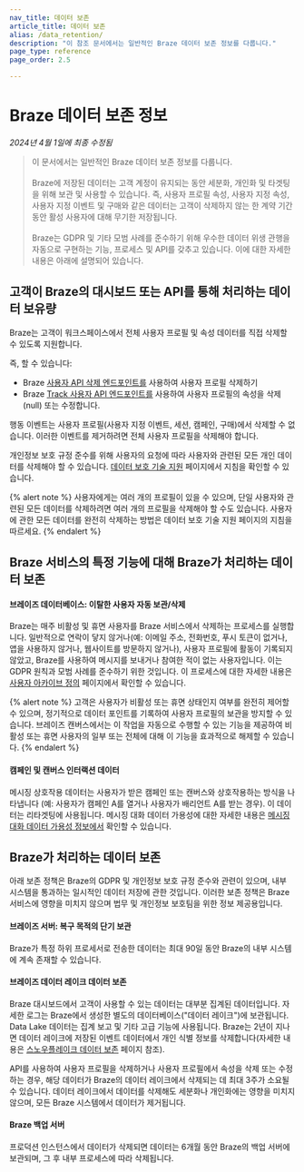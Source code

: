 ```yaml
---
nav_title: 데이터 보존
article_title: 데이터 보존
alias: /data_retention/
description: "이 참조 문서에서는 일반적인 Braze 데이터 보존 정보를 다룹니다."
page_type: reference
page_order: 2.5

---
```


<!--
Warning! Don't make any changes to this document without approval from the legal department.
-->

# Braze 데이터 보존 정보

*2024년 4월 1일에 최종 수정됨*

> 이 문서에서는 일반적인 Braze 데이터 보존 정보를 다룹니다.<br><br>Braze에 저장된 데이터는 고객 계정이 유지되는 동안 세분화, 개인화 및 타겟팅을 위해 보관 및 사용할 수 있습니다. 즉, 사용자 프로필 속성, 사용자 지정 속성, 사용자 지정 이벤트 및 구매와 같은 데이터는 고객이 삭제하지 않는 한 계약 기간 동안 활성 사용자에 대해 무기한 저장됩니다.<br><br>Braze는 GDPR 및 기타 모범 사례를 준수하기 위해 우수한 데이터 위생 관행을 자동으로 구현하는 기능, 프로세스 및 API를 갖추고 있습니다. 이에 대한 자세한 내용은 아래에 설명되어 있습니다.

## 고객이 Braze의 대시보드 또는 API를 통해 처리하는 데이터 보유량

Braze는 고객이 워크스페이스에서 전체 사용자 프로필 및 속성 데이터를 직접 삭제할 수 있도록 지원합니다.

즉, 할 수 있습니다: 
- Braze [사용자 API 삭제 엔드포인트를]({{site.baseurl}}/api/endpoints/user_data/post_user_delete/) 사용하여 사용자 프로필 삭제하기 
- Braze [Track 사용자 API 엔드포인트를]({{site.baseurl}}/api/endpoints/user_data/post_user_track/) 사용하여 사용자 프로필의 속성을 삭제(null) 또는 수정합니다.

행동 이벤트는 사용자 프로필(사용자 지정 이벤트, 세션, 캠페인, 구매)에서 삭제할 수 없습니다. 이러한 이벤트를 제거하려면 전체 사용자 프로필을 삭제해야 합니다.

개인정보 보호 규정 준수를 위해 사용자의 요청에 따라 사용자와 관련된 모든 개인 데이터를 삭제해야 할 수 있습니다. [데이터 보호 기술 지원]({{site.baseurl}}/help/dp-technical-assistance/#the-right-to-erasure) 페이지에서 지침을 확인할 수 있습니다.

{% alert note %}
사용자에게는 여러 개의 프로필이 있을 수 있으며, 단일 사용자와 관련된 모든 데이터를 삭제하려면 여러 개의 프로필을 삭제해야 할 수도 있습니다. 사용자에 관한 모든 데이터를 완전히 삭제하는 방법은 데이터 보호 기술 지원 페이지의 지침을 따르세요.
{% endalert %}

## Braze 서비스의 특정 기능에 대해 Braze가 처리하는 데이터 보존

#### 브레이즈 데이터베이스: 이탈한 사용자 자동 보관/삭제

Braze는 매주 비활성 및 휴면 사용자를 Braze 서비스에서 삭제하는 프로세스를 실행합니다. 일반적으로 연락이 닿지 않거나(예: 이메일 주소, 전화번호, 푸시 토큰이 없거나, 앱을 사용하지 않거나, 웹사이트를 방문하지 않거나), 사용자 프로필에 활동이 기록되지 않았고, Braze를 사용하여 메시지를 보내거나 참여한 적이 없는 사용자입니다. 이는 GDPR 원칙과 모범 사례를 준수하기 위한 것입니다. 이 프로세스에 대한 자세한 내용은 [사용자 아카이브 정의]({{site.baseurl}}/user_archival/) 페이지에서 확인할 수 있습니다.

{% alert note %}
고객은 사용자가 비활성 또는 휴면 상태인지 여부를 완전히 제어할 수 있으며, 정기적으로 데이터 포인트를 기록하여 사용자 프로필의 보관을 방지할 수 있습니다. 브레이즈 캔버스에서는 이 작업을 자동으로 수행할 수 있는 기능을 제공하여 비활성 또는 휴면 사용자의 일부 또는 전체에 대해 이 기능을 효과적으로 해제할 수 있습니다.
{% endalert %}

#### 캠페인 및 캔버스 인터랙션 데이터 

메시징 상호작용 데이터는 사용자가 받은 캠페인 또는 캔버스와 상호작용하는 방식을 나타냅니다 (예: 사용자가 캠페인 A를 열거나 사용자가 배리언트 A를 받는 경우). 이 데이터는 리타겟팅에 사용됩니다. 메시징 대화 데이터 가용성에 대한 자세한 내용은 [메시징 대화 데이터 가용성 정보에서]({{site.baseurl}}/messaging_interaction_data/) 확인할 수 있습니다.

## Braze가 처리하는 데이터 보존

아래 보존 정책은 Braze의 GDPR 및 개인정보 보호 규정 준수와 관련이 있으며, 내부 시스템을 통과하는 일시적인 데이터 저장에 관한 것입니다. 이러한 보존 정책은 Braze 서비스에 영향을 미치지 않으며 법무 및 개인정보 보호팀을 위한 정보 제공용입니다.

#### 브레이즈 서버: 복구 목적의 단기 보관

Braze가 특정 하위 프로세서로 전송한 데이터는 최대 90일 동안 Braze의 내부 시스템에 계속 존재할 수 있습니다.

#### 브레이즈 데이터 레이크 데이터 보존

Braze 대시보드에서 고객이 사용할 수 있는 데이터는 대부분 집계된 데이터입니다. 자세한 로그는 Braze에서 생성한 별도의 데이터베이스("데이터 레이크")에 보관됩니다. Data Lake 데이터는 집계 보고 및 기타 고급 기능에 사용됩니다. Braze는 2년이 지나면 데이터 레이크에 저장된 이벤트 데이터에서 개인 식별 정보를 삭제합니다(자세한 내용은 [스노우플레이크 데이터 보존]({{site.baseurl}}/partners/data_and_infrastructure_agility/data_warehouses/snowflake/data_retention#snowflake-data-retention/) 페이지 참조).

API를 사용하여 사용자 프로필을 삭제하거나 사용자 프로필에서 속성을 삭제 또는 수정하는 경우, 해당 데이터가 Braze의 데이터 레이크에서 삭제되는 데 최대 3주가 소요될 수 있습니다. 데이터 레이크에서 데이터를 삭제해도 세분화나 개인화에는 영향을 미치지 않으며, 모든 Braze 시스템에서 데이터가 제거됩니다.

#### Braze 백업 서버

프로덕션 인스턴스에서 데이터가 삭제되면 데이터는 6개월 동안 Braze의 백업 서버에 보관되며, 그 후 내부 프로세스에 따라 삭제됩니다.

